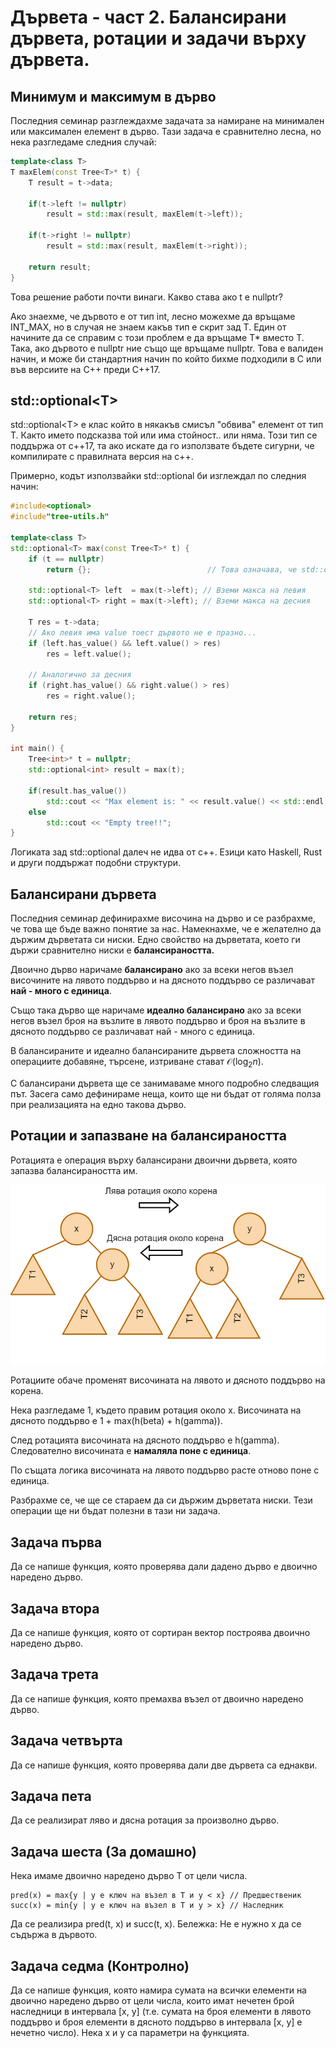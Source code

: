 # Дървета - част 2. Балансирани дървета, ротации и задачи върху дървета.

## Минимум и максимум в дърво
Последния семинар разглеждахме задачата за намиране на минимален или максимален елемент в дърво. Тази задача е сравнително лесна, но нека разгледаме следния случай:

```cpp
template<class T>
T maxElem(const Tree<T>* t) {
    T result = t->data;

    if(t->left != nullptr) 
        result = std::max(result, maxElem(t->left));
    
    if(t->right != nullptr) 
        result = std::max(result, maxElem(t->right));
        
    return result;
}
```
Това решение работи почти винаги. Какво става ако t e nullptr? 

Ако знаехме, че дървото е от тип int, лесно можехме да връщаме INT_MAX, но в случая не знаем какъв тип е скрит зад Т.
Един от начините да се справим с този проблем е да връщаме T\* вместо Т. Така, ако дървото е nullptr ние също ще връщаме nullptr. Това е валиден начин, и може би стандартния начин по който бихме подходили в С или във версиите на С++ преди С++17.

## std::optional\<T>
std::optional\<T> е клас който в някакъв смисъл "обвива" елемент от тип Т. Както името подсказва той или има стойност.. или няма.
Този тип се поддържа от с++17, та ако искате да го използвате бъдете сигурни, че компилирате с правилната версия на с++.

Примерно, кодът използвайки std::optional би изглеждал по следния начин:

```cpp
#include<optional>
#include"tree-utils.h"

template<class T>
std::optional<T> max(const Tree<T>* t) {
	if (t == nullptr)
		return {};                          // Това означава, че std::optional<T> няма стойност
	
	std::optional<T> left  = max(t->left); // Вземи макса на левия
	std::optional<T> right = max(t->left); // Вземи макса на десния

	T res = t->data;
    // Ако левия има value тоест дървото не е празно...
	if (left.has_value() && left.value() > res)
		res = left.value();

    // Аналогично за десния
	if (right.has_value() && right.value() > res)
		res = right.value();

	return res;
}

int main() {
    Tree<int>* t = nullptr;
    std::optional<int> result = max(t);

    if(result.has_value()) 
        std::cout << "Max element is: " << result.value() << std::endl;
    else
        std::cout << "Empty tree!!"; 
}
```
Логиката зад std::optional далеч не идва от с++. Езици като Haskell, Rust и други поддържат подобни структури.

## Балансирани дървета
Последния семинар дефинирахме височина на дърво и се разбрахме, че това ще бъде важно понятие за нас. Намекнахме, че е желателно да държим дърветата си ниски. Едно свойство на дърветата, което ги държи сравнително ниски е **балансираността.**

Двоично дърво наричаме **балансирано** ако за всеки негов възел височините на лявото поддърво и на дясното поддърво се различават **най - много с единица**.

Също така дърво ще наричаме **идеално балансирано** ако за всеки негов възел броя на възлите в лявото поддърво и броя на възлите в дясното поддърво се различават най - много с единица.

В балансираните и идеално балансираните дървета сложността на операциите добавяне, търсене, изтриване стават $\mathcal{O} (\log_2 n)$.

С балансирани дървета ще се занимаваме много подробно следващия път. Засега само дефинираме неща, които ще ни бъдат от голяма полза при реализацията на едно такова дърво.

## Ротации и запазване на балансираността
Ротацията е операция върху балансирани двоични дървета, която запазва балансираността им.

![](media/rotations.png)

Ротациите обаче променят височината на лявото и дясното поддърво на корена.

Нека разгледаме 1, където правим ротация около х. Височината на дясното поддърво е 1 + max(h(beta) + h(gamma)).

След ротацията височината на дясното поддърво е h(gamma). Следователно височината е **намаляла поне с единица**.

По същата логика височината на лявото поддърво расте отново поне с единица.

Разбрахме се, че ще се стараем да си държим дърветата ниски. Тези операции ще ни бъдат полезни в тази ни задача.
## Задача първа
Да се напише функция, която проверява дали дадено дърво е двоично наредено дърво.

## Задача втора
Да се напише функция, която от сортиран вектор построява двоично наредено дърво.

## Задача трета
Да се напише функция, която премахва възел от двоично наредено дърво.

## Задача четвърта
Да се напише функция, която проверява дали две дървета са еднакви.

## Задача пета
Да се реализират ляво и дясна ротация за произволно дърво.

## Задача шеста (За домашно)
Нека имаме двоично наредено дърво T от цели числа.

```
pred(x) = max{y | y е ключ на възел в Т и y < x} // Предшественик
succ(x) = min{y | y е ключ на възел в T и y > x} // Наследник
```

Да се реализира pred(t, x) и succ(t, x).
Бележка: Не е нужно х да се съдържа в дървото.

## Задача седма (Контролно)
Да се напише функция, която намира сумата на всички елементи на двоично наредено дърво от цели числа, които имат нечетен брой наследници в интервала [x, y] (т.е. сумата на броя елементи в лявото поддърво и броя елементи в дясното поддърво в интервала [x, y] е нечетно число). Нека x и y са параметри на функцията.
